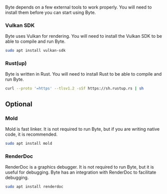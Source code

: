 Byte depends on a few external tools to work properly. You will need to install them before you can start using Byte.

### Vulkan SDK
Byte uses Vulkan for rendering. You will need to install the Vulkan SDK to be able to compile and run Byte.

```bash
sudo apt install vulkan-sdk
```

### Rust(up)
Byte is written in Rust. You will need to install Rust to be able to compile and run Byte.

```bash
curl --proto '=https' --tlsv1.2 -sSf https://sh.rustup.rs | sh
```


## Optional

### Mold
Mold is fast linker. It is not required to run Byte, but if you are writing native code, it is recommended.

```bash
sudo apt install mold
```

### RenderDoc
RenderDoc is a graphics debugger. It is not required to run Byte, but it is useful for debugging.
Byte has an integration with RenderDoc to facilitate debugging.


```bash
sudo apt install renderdoc
```
